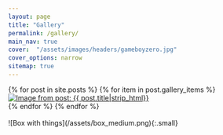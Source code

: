 ```yaml
---
layout: page
title: "Gallery"
permalink: /gallery/
main_nav: true
cover:  "/assets/images/headers/gameboyzero.jpg"
cover_options: narrow
sitemap: true
---
```

<div class="gallery-items">
{% for post in site.posts %}
  {% for item in post.gallery_items %}
  <div class="gallery-item">
    <a href="{{ item.image | prepend: site.baseurl }}" class="lightgallery-link" data-sub-html="{{ item.description }} <a href='{{ post.url }}'>Read more ...</a>"><img src="{{ item.gallery_image | prepend: site.baseurl }}" data-src="{{ item.image | prepend: site.baseurl }}" alt="Image from post: {{ post.title|strip_html}}" /></a>
  </div>
  {% endfor %}
{% endfor %}
</div>

<br />
![Box with things](/assets/box_medium.png){:.small}
